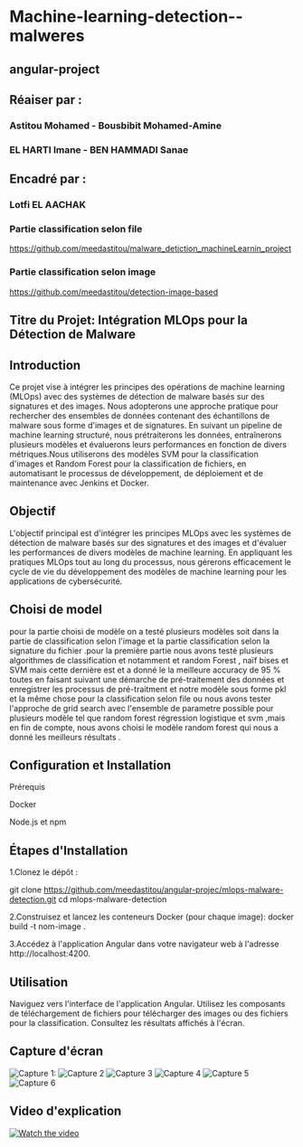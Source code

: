 # Machine-learning-detection--malweres

## angular-project

## Réaiser par : 
### Astitou Mohamed - Bousbibit Mohamed-Amine
### EL HARTI Imane - BEN HAMMADI Sanae

## Encadré par : 
### Lotfi EL AACHAK

### Partie classification selon file
https://github.com/meedastitou/malware_detiction_machineLearnin_project


### Partie classification selon image
https://github.com/meedastitou/detection-image-based


## Titre du Projet: Intégration MLOps pour la Détection de Malware

## Introduction
Ce projet vise à intégrer les principes des opérations de machine learning (MLOps) avec des systèmes de détection de malware basés sur des signatures et des images. Nous  adopterons une approche pratique pour rechercher des ensembles de données contenant des échantillons de malware sous forme d'images et de signatures. En suivant un pipeline de machine learning structuré, nous prétraiterons les données, entraînerons plusieurs modèles et évaluerons leurs performances en fonction de divers métriques.Nous utiliserons des modèles SVM pour la classification d'images et Random Forest pour la classification de fichiers, en automatisant le processus de développement, de déploiement et de maintenance avec Jenkins et Docker.

## Objectif
L'objectif principal est d'intégrer les principes MLOps avec les systèmes de détection de malware basés sur des signatures et des images et d'évaluer les performances de divers modèles de machine learning. En appliquant les pratiques MLOps tout au long du processus, nous gérerons efficacement le cycle de vie du développement des modèles de machine learning pour les applications de cybersécurité.





## Choisi de model
pour la partie choisi de modèle on a testé plusieurs modèles soit dans la partie de classification selon l'image et la partie classification selon la signature du fichier .pour la première partie nous avons  testé plusieurs algorithmes de classification et notamment et  random Forest , naïf bises et SVM mais cette dernière est et a donné le la meilleure accuracy  de 95 % toutes en faisant suivant une démarche de pré-traitement des données et enregistrer les processus de pré-traitment et notre modèle sous forme pkl et la même chose pour la classification selon file ou nous avons tester l'approche de grid search avec l'ensemble de parametre possible pour plusieurs modèle tel que random forest régression logistique et svm ,mais en fin de compte, nous avons choisi le modèle random forest qui nous a donné les meilleurs résultats .

## Configuration et Installation

Prérequis
 
   Docker
   
   Node.js et npm

## Étapes d'Installation

1.Clonez le dépôt :

git clone https://github.com/meedastitou/angular-projec/mlops-malware-detection.git
cd mlops-malware-detection

2.Construisez et lancez les conteneurs Docker (pour chaque image):
docker build -t nom-image .

3.Accédez à l'application Angular dans votre navigateur web à l'adresse http://localhost:4200.



## Utilisation

Naviguez vers l'interface de l'application Angular.
Utilisez les composants de téléchargement de fichiers pour télécharger des images ou des fichiers pour la classification.
Consultez les résultats affichés à l'écran.

## Capture d'écran
![ Capture 1:](https://github.com/meedastitou/angular-project/blob/main/images/angular-app.jpg)
![Capture 2](https://github.com/meedastitou/angular-project/blob/main/images/architecture.jpg)
![Capture 3](https://github.com/meedastitou/angular-project/blob/main/images/containers%20Dockers%20.jpg)
![Capture 4](https://github.com/meedastitou/angular-project/blob/main/images/imge-classification.jpg)
![Capture 5](https://github.com/meedastitou/angular-project/blob/main/images/nginex.jpg)
![Capture 6](https://github.com/meedastitou/angular-project/blob/main/images/signature-classification.jpg)



## Video d'explication
[![Watch the video](https://github.com/meedastitou/angular-project/blob/main/images/containers%20Dockers%20.jpg)](https://www.youtube.com/watch?v=vrFgi3KaPkA)






